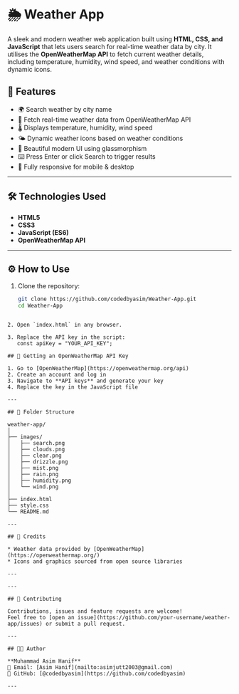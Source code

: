 # 🌦️ Weather App

A sleek and modern weather web application built using **HTML, CSS, and JavaScript** that lets users search for real-time weather data by city. It utilises the **OpenWeatherMap API** to fetch current weather details, including temperature, humidity, wind speed, and weather conditions with dynamic icons.

## 📌 Features

- 🌍 Search weather by city name
- 📡 Fetch real-time weather data from OpenWeatherMap API
- 🌡️ Displays temperature, humidity, wind speed
- 🌤️ Dynamic weather icons based on weather conditions
- 💅 Beautiful modern UI using glassmorphism
- ⌨️ Press Enter or click Search to trigger results
- 📱 Fully responsive for mobile & desktop

---

## 🛠️ Technologies Used

- **HTML5**
- **CSS3**
- **JavaScript (ES6)**
- **OpenWeatherMap API**

---

## ⚙️ How to Use

1. Clone the repository:
   ```bash
   git clone https://github.com/codedbyasim/Weather-App.git
   cd Weather-App
````

2. Open `index.html` in any browser.

3. Replace the API key in the script:
   const apiKey = "YOUR_API_KEY";

## 🔑 Getting an OpenWeatherMap API Key

1. Go to [OpenWeatherMap](https://openweathermap.org/api)
2. Create an account and log in
3. Navigate to **API keys** and generate your key
4. Replace the key in the JavaScript file

---

## 📂 Folder Structure

weather-app/
│
├── images/
│   ├── search.png
│   ├── clouds.png
│   ├── clear.png
│   ├── drizzle.png
│   ├── mist.png
│   ├── rain.png
│   ├── humidity.png
│   └── wind.png
│
├── index.html
├── style.css
└── README.md

---

## 🙌 Credits

* Weather data provided by [OpenWeatherMap](https://openweathermap.org/)
* Icons and graphics sourced from open source libraries

---

---

## 🤝 Contributing

Contributions, issues and feature requests are welcome!
Feel free to [open an issue](https://github.com/your-username/weather-app/issues) or submit a pull request.

---

## 👨‍💻 Author

**Muhammad Asim Hanif**
📧 Email: [Asim Hanif](mailto:asimjutt2003@gmail.com)
🔗 GitHub: [@codedbyasim](https://github.com/codedbyasim)

---

